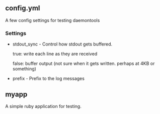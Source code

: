 ## config.yml

A few config settings for testing daemontools

### Settings

* stdout_sync - Control how stdout gets buffered.

  true: write each line as they are received
  
  false: buffer output (not sure when it gets written. perhaps at 4KB or something)

* prefix - Prefix to the log messages

## myapp

A simple ruby application for testing.
